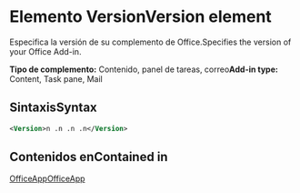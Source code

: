 # <a name="version-element"></a><span data-ttu-id="c571d-101">Elemento Version</span><span class="sxs-lookup"><span data-stu-id="c571d-101">Version element</span></span>

<span data-ttu-id="c571d-102">Especifica la versión de su complemento de Office.</span><span class="sxs-lookup"><span data-stu-id="c571d-102">Specifies the version of your Office Add-in.</span></span>

<span data-ttu-id="c571d-103">**Tipo de complemento:** Contenido, panel de tareas, correo</span><span class="sxs-lookup"><span data-stu-id="c571d-103">**Add-in type:** Content, Task pane, Mail</span></span>

## <a name="syntax"></a><span data-ttu-id="c571d-104">Sintaxis</span><span class="sxs-lookup"><span data-stu-id="c571d-104">Syntax</span></span>

```XML
<Version>n .n .n .n</Version>
```

## <a name="contained-in"></a><span data-ttu-id="c571d-105">Contenidos en</span><span class="sxs-lookup"><span data-stu-id="c571d-105">Contained in</span></span>

[<span data-ttu-id="c571d-106">OfficeApp</span><span class="sxs-lookup"><span data-stu-id="c571d-106">OfficeApp</span></span>](officeapp.md)


